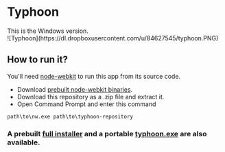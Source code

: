 <h1>Typhoon</h1>
This is the Windows version.<br>
![Typhoon](https://dl.dropboxusercontent.com/u/84627545/typhoon.PNG)
<h2>How to run it?</h2>
You'll need <a href="https://github.com/rogerwang/node-webkit/">node-webkit</a> to run this app from its source code.

- Download [prebuilt node-webkit binaries](https://github.com/rogerwang/node-webkit#downloads).
- Download this repository as a .zip file and extract it.
- Open Command Prompt and enter this command<br>
```
path\to\nw.exe path\to\typhoon-repository
```
<h3>A prebuilt <a href="https://dl.dropboxusercontent.com/u/84627545/Typhoon_setup.exe">full installer</a> and a portable <a href="https://dl.dropboxusercontent.com/u/84627545/typhoon.exe">typhoon.exe</a> are also available.</h3>